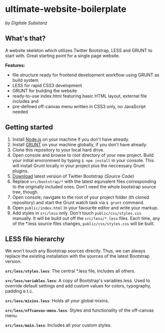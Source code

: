 # ultimate-website-boilerplate
*by Digitale Substanz*

## What's that?

A website skeleton which utilizes Twitter Bootstrap, LESS and GRUNT to start with. Great starting point for a single page website. 

**Features:**

- file structure ready for frontend development workflow using GRUNT as build system
- LESS for rapid CSS3 development
- GRUNT for building the website
- ready-to-use index.html featuring basic HTML layout, external file includes and 
- pre-defined off-canvas menu written in CSS3 only, no JavaScript needed

## Getting started

1. Install [Node.js](https://nodejs.org) on your machine if you don't have already.
1. Install [GRUNT](http://gruntjs.com/getting-started) on your machine globally, if you don't have already.
1. Clone this repository to your local hard drive.
1. Open console and browse to root directory of your new project. Build your initial environment by typing `$ npm install` in your console. This will install Grunt locally in your project plus the neccessary Grunt plugins.
1. [Download](http://getbootstrap.com/getting-started/#download) latest version of Twitter Bootstrap (*Source Code*)
1. Replace `src/bootstrap/*` with the latest equivalent files corresponding to the originally included ones. Don't need the whole bootstrap source tree, though.
1. Open console, navigate to the root of your project folder (th cloned repository) and start the Grunt watch task via `$ grunt` command.
1. Open `public/index.html` in your favourite editor and write your markup.
1. Add styles in `src/less` only. Don't touch `public/css/styles.css` manually. It will be build out off the `src/less/*.less` files. Each time, any of the *.less source files changes, `public/css/styles.css` will be built. 

## LESS file hierarchy

We won't touch any Bootstrap sources directly. Thus, we can always replace the existing installation with the sources of the latest Bootstrap version. 

**`src/less/styles.less`**: The central *.less file, includes all others.

**`src/less/variables.less`**: A copy of Bootstrap's variables.less. Used to override default settings and add custom values for colors, typography, padding e.t.c.

**`src/less/mixins.less`**: Holds all your global mixins.

**`src/less/offcanvas-menu.less`**: Styles and functionality of the off-canvas menu.

**`src/less/main.less`**: Includes all your custom styles.



